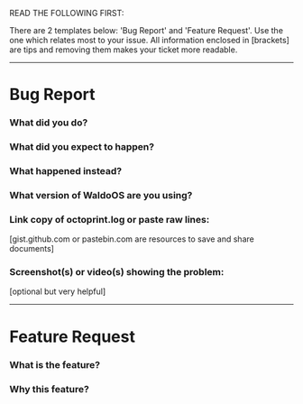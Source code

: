 READ THE FOLLOWING FIRST:

There are 2 templates below: 'Bug Report' and 'Feature Request'. Use the one which relates most to your issue. All information enclosed in [brackets] are tips and removing them makes your ticket more readable.

-----------------------------------------------------------------------------

# Bug Report

### What did you do?


### What did you expect to happen?


### What happened instead?


### What version of WaldoOS are you using?


### Link copy of octoprint.log or paste raw lines:

[gist.github.com or pastebin.com are resources to save and share documents]

### Screenshot(s) or video(s) showing the problem:

[optional but very helpful]

-----------------------------------------------------------------------------

# Feature Request

### What is the feature?


### Why this feature?

